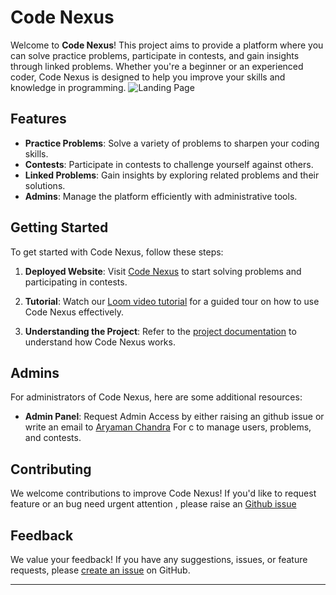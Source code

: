 # Code Nexus

Welcome to **Code Nexus**! This project aims to provide a platform where you can solve practice problems, participate in contests, and gain insights through linked problems. Whether you're a beginner or an experienced coder, Code Nexus is designed to help you improve your skills and knowledge in programming.
![Landing Page](Attachments/code-nexus-landing-page.png)

## Features

- **Practice Problems**: Solve a variety of problems to sharpen your coding skills.
- **Contests**: Participate in contests to challenge yourself against others.
- **Linked Problems**: Gain insights by exploring related problems and their solutions.
- **Admins**: Manage the platform efficiently with administrative tools.

## Getting Started

To get started with Code Nexus, follow these steps:

1. **Deployed Website**: Visit [Code Nexus](https://code-nexus.online) to start solving problems and participating in contests.

2. **Tutorial**: Watch our [Loom video tutorial](https://www.loom.com/share/625a6ceaed1c4abd986cd0faf4a5611c?sid=4d93d9fa-1055-498a-85b3-27dcc96b76e7) for a guided tour on how to use Code Nexus effectively.

3. **Understanding the Project**: Refer to the [project documentation](docs/) to understand how Code Nexus works.

## Admins

For administrators of Code Nexus, here are some additional resources:

- **Admin Panel**: Request Admin Access by either raising an github issue or write an email to [Aryaman Chandra](aryamanch14@gmail.com) For c to manage users, problems, and contests.

## Contributing

We welcome contributions to improve Code Nexus! If you'd like to request feature or an bug need urgent attention , please raise an [Github issue](https://github.com/Aryaman-chandra/fullstack-online-judge/issues/new)

## Feedback

We value your feedback! If you have any suggestions, issues, or feature requests, please [create an issue](https://github.com/Aryaman-chandra/fullstack-online-judge) on GitHub.

---

